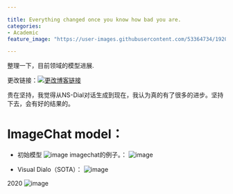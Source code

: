 ```yaml
---

title: Everything changed once you know how bad you are.
categories:
- Academic
feature_image: "https://user-images.githubusercontent.com/53364734/192078882-190b1b14-a1ee-4590-ac1f-56ac81ffeb56.png"

---
```

整理一下，目前领域的模型进展.
<!-- more -->

更改链接：[![更改博客链接](https://user-images.githubusercontent.com/53364734/192180297-c1654533-eb5f-4bf9-aa9f-ab830208a5e3.png)](https://github.com/lizeyujack/lizeyujack.github.io/blob/main/_posts/2022-10-16-24.md)


贵在坚持，我觉得从NS-Dial对话生成到现在，我认为真的有了很多的进步。坚持下去，会有好的结果的。
# ImageChat model：
- 初始模型
![image](https://user-images.githubusercontent.com/53364734/196020172-8e8f3eab-c4e3-4dd1-98e7-5a5d7397947d.png)
imagechat的例子。：
![image](https://user-images.githubusercontent.com/53364734/196024740-9768c516-9080-4307-ac69-eacc1a71ba5d.png)

- Visual Dialo（SOTA）：
![image](https://user-images.githubusercontent.com/53364734/196020198-567c4174-eb6d-41e1-9596-b9beffec2c22.png)

2020
![image](https://user-images.githubusercontent.com/53364734/196022301-77f27b63-3bd4-468d-be60-c9cc78c99b1a.png)
